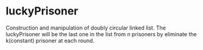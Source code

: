 # luckyPrisoner
Construction and manipulation of doubly circular linked list. The luckyPrisoner will be the last one in the list from n prisoners by eliminate the k(constant) prisoner at each round.
